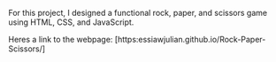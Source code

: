 For this project, I designed a functional rock, paper, and scissors game using HTML, CSS, and JavaScript.

Heres a link to the webpage: [https:essiawjulian.github.io/Rock-Paper-Scissors/]
